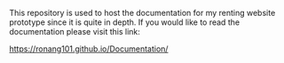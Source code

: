 This repository is used to host the documentation for my renting website prototype since it is quite in depth. If you would like to read the documentation please visit this link:

https://ronang101.github.io/Documentation/
